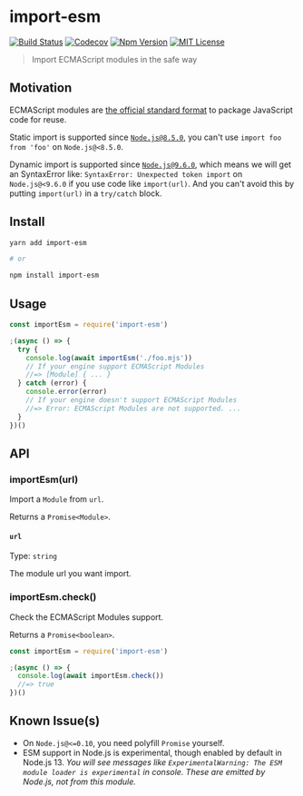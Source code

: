 # import-esm

[![Build Status][github_actions_badge]][github_actions_link]
[![Codecov][codecov_badge]][codecov_link]
[![Npm Version][package_version_badge]][package_link]
[![MIT License][license_badge]][license_link]

[github_actions_badge]: https://img.shields.io/github/workflow/status/fisker/import-esm/CI/master?style=flat-square
[github_actions_link]: https://github.com/fisker/import-esm/actions?query=branch%3Amaster
[codecov_badge]: https://img.shields.io/codecov/c/github/fisker/import-esm/master?style=flat-square
[codecov_link]: https://codecov.io/gh/fisker/import-esm/branch/master
[license_badge]: https://img.shields.io/npm/l/import-esm.svg?style=flat-square
[license_link]: https://github.com/fisker/import-esm/blob/master/license
[package_version_badge]: https://img.shields.io/npm/v/import-esm.svg?style=flat-square
[package_link]: https://www.npmjs.com/package/import-esm

> Import ECMAScript modules in the safe way

## Motivation

ECMAScript modules are [the official standard format](https://tc39.es/ecma262/#sec-modules) to package JavaScript code for reuse.

Static import is supported since [`Node.js@8.5.0`](https://nodejs.org/en/blog/release/v8.5.0/), you can't use `import foo from 'foo'` on `Node.js@<8.5.0`.

Dynamic import is supported since [`Node.js@9.6.0`](https://nodejs.org/en/blog/release/v9.6.0/), which means we will get an SyntaxError like: `SyntaxError: Unexpected token import` on `Node.js@<9.6.0` if you use code like `import(url)`. And you can't avoid this by putting `import(url)` in a `try/catch` block.

## Install

```bash
yarn add import-esm

# or

npm install import-esm
```

## Usage

```js
const importEsm = require('import-esm')

;(async () => {
  try {
    console.log(await importEsm('./foo.mjs'))
    // If your engine support ECMAScript Modules
    //=> [Module] { ... }
  } catch (error) {
    console.error(error)
    // If your engine doesn't support ECMAScript Modules
    //=> Error: ECMAScript Modules are not supported. ...
  }
})()
```

## API

### importEsm(url)

Import a `Module` from `url`.

Returns a `Promise<Module>`.

#### `url`

Type: `string`

The module url you want import.

### importEsm.check()

Check the ECMAScript Modules support.

Returns a `Promise<boolean>`.

```js
const importEsm = require('import-esm')

;(async () => {
  console.log(await importEsm.check())
  //=> true
})()
```

## Known Issue(s)

- On `Node.js@<=0.10`, you need polyfill `Promise` yourself.
- ESM support in Node.js is experimental, though enabled by default in Node.js 13. _You will see messages like `ExperimentalWarning: The ESM module loader is experimental` in console. These are emitted by Node.js, not from this module._
